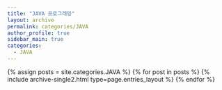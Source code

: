 ```yaml
---
title: "JAVA 프로그래밍"
layout: archive
permalink: categories/JAVA
author_profile: true
sidebar_main: true
categories:
  - JAVA
---
```



{% assign posts = site.categories.JAVA %}
{% for post in posts %} {% include archive-single2.html type=page.entries_layout %} {% endfor %}
